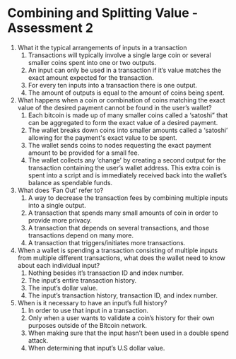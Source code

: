 # Combining and Splitting Value - Assessment 2

1. What it the typical arrangements of inputs in a transaction
   1. Transactions will typically involve a single large coin or several smaller coins spent into one or two outputs.
   2. An input can only be used in a transaction if it’s value matches the exact amount expected for the transaction.
   3. For every ten inputs into a transaction there is one output.
   4. The amount of outputs is equal to the amount of coins being spent.
2. &#x20;What happens when a coin or combination of coins matching the exact value of the desired payment cannot be found in the user’s wallet?
   1. Each bitcoin is made up of many smaller coins called a ‘satoshi” that can be aggregated to form the exact value of a desired payment.
   2. The wallet breaks down coins into smaller amounts called a ‘satoshi’ allowing for the payment's exact value to be spent.
   3. The wallet sends coins to nodes requesting the exact payment amount to be provided for a small fee.
   4. The wallet collects any ‘change’ by creating a second output for the transaction containing the user’s wallet address. This extra coin is spent into a script and is immediately received back into the wallet’s balance as spendable funds.
3. &#x20;What does ‘Fan Out’ refer to?
   1. A way to decrease the transaction fees by combining multiple inputs into a single output.
   2. A transaction that spends many small amounts of coin in order to provide more privacy.
   3. A transaction that depends on several transactions, and those transactions depend on many more.
   4. A transaction that triggers/initiates more transactions.
4. &#x20;When a wallet is spending a transaction consisting of multiple inputs from multiple different transactions, what does the wallet need to know about each individual input?
   1. Nothing besides it’s transaction ID and index number.
   2. The input’s entire transaction history.
   3. The input’s dollar value.
   4. The input’s transaction history, transaction ID, and index number.
5. &#x20;When is it necessary to have an input’s full history?
   1. In order to use that input in a transaction.
   2. Only when a user wants to validate a coin’s history for their own purposes outside of the Bitcoin network.
   3. When making sure that the input hasn’t been used in a double spend attack.
   4. When determining that input’s U.S dollar value.
